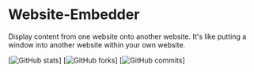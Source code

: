 # Website-Embedder
Display content from one website onto another website. It's like putting a window into another website within your own website.

[![GitHub stats](https://img.shields.io/github/stars/Synex0001/Website-Embedder?style=flat-square)]
[![GitHub forks](https://img.shields.io/github/forks/Synex0001/Website-Embedder?style=flat-square)]
[![GitHub commits](https://img.shields.io/github/commit-activity/m/Synex0001/Website-Embedder?style=flat-square)]
